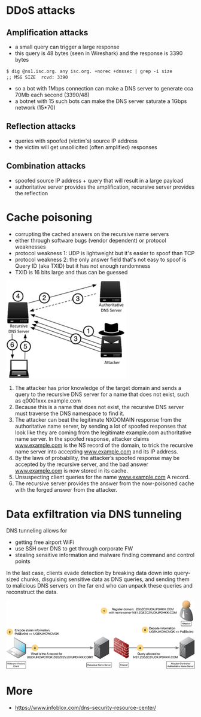 # DDoS attacks

## Amplification attacks

* a small query can trigger a large response
* this query is 48 bytes (seen in Wireshark) and the response is 3390 bytes

```
$ dig @ns1.isc.org. any isc.org. +norec +dnssec | grep -i size
;; MSG SIZE  rcvd: 3390
```

* so a bot with 1Mbps connection can make a DNS server to generate cca 70Mb each second (3390/48)
* a botnet with 15 such bots can make the DNS server saturate a 1Gbps network (15*70)

## Reflection attacks

* queries with spoofed (victim's) source IP address
* the victim will get unsollicited (often amplified) responses

## Combination attacks

* spoofed source IP address + query that will result in a large payload
* authoritative server provides the amplification, recursive server provides the reflection

# Cache poisoning

* corrupting the cached answers on the recursive name servers
* either through software bugs (vendor dependent) or protocol weaknesses
* protocol weakness 1: UDP is lightweight but it's easier to spoof than TCP
* protocol weakness 2: the only answer field that's not easy to spoof is Query ID (aka TXID) but it has not enough randomness
* TXID is 16 bits large and thus can be guessed

<img src="/static/dns-cache-poisoning.jpeg" style="max-width:100%;width:320px">

1. The attacker has prior knowledge of the target domain and sends a query to the recursive DNS server for a name that does not exist, such as q0001xxx.example.com
2. Because this is a name that does not exist, the recursive DNS server must traverse the DNS namespace to find it.
3. The attacker can beat the legitimate NXDOMAIN response from the authoritative name server, by sending a lot of spoofed responses that look like they are coming from the legitimate example.com authoritative name server. In the spoofed response, attacker claims www.example.com is the NS record of the domain, to trick the recursive name server into accepting www.example.com and its IP address.
4. By the laws of probability, the attacker’s spoofed response may be accepted by the recursive server, and the bad answer www.example.com is now stored in its cache.
5. Unsuspecting client queries for the name www.example.com A record.
6. The recursive server provides the answer from the now-poisoned cache with the forged answer from the attacker.

# Data exfiltration via DNS tunneling

DNS tunneling allows for

* getting free airport WiFi
* use SSH over DNS to get through corporate FW
* stealing sensitive information and malware finding command and control points

In the last case, clients evade detection by breaking data down into
query-sized chunks, disguising sensitive data as DNS queries, and sending
them to malicious DNS servers on the far end who can unpack these queries and
reconstruct the data.

<img src="/static/dns-data-exfiltration.jpeg" style="max-width:100%;width:640px">

# More

* https://www.infoblox.com/dns-security-resource-center/
